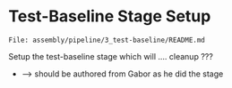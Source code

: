 # Test-Baseline Stage Setup

`File: assembly/pipeline/3_test-baseline/README.md`

Setup the test-baseline stage which will .... cleanup ???


* --> should be authored from Gabor as he did the stage

